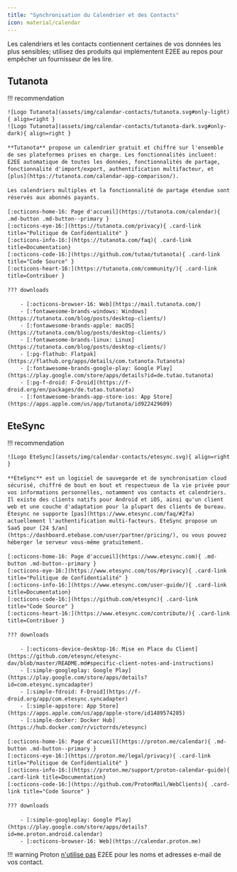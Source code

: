 ```yaml
---
title: "Synchronisation du Calendrier et des Contacts"
icon: material/calendar
---
```


Les calendriers et les contacts contiennent certaines de vos données les plus sensibles; utilisez des produits qui implémentent E2EE au repos pour empêcher un fournisseur de les lire.

## Tutanota

!!! recommendation

    ![Logo Tutanota](assets/img/calendar-contacts/tutanota.svg#only-light){ align=right }
    ![Logo Tutanota](assets/img/calendar-contacts/tutanota-dark.svg#only-dark){ align=right }
    
    **Tutanota** propose un calendrier gratuit et chiffré sur l'ensemble de ses plateformes prises en charge. Les fonctionnalités incluent: E2EE automatique de toutes les données, fonctionnalités de partage, fonctionnalité d'import/export, authentification multifacteur, et [plus](https://tutanota.com/calendar-app-comparison/).
    
    Les calendriers multiples et la fonctionnalité de partage étendue sont réservés aux abonnés payants.
    
    [:octicons-home-16: Page d'accueil](https://tutanota.com/calendar){ .md-button .md-button--primary }
    [:octicons-eye-16:](https://tutanota.com/privacy){ .card-link title="Politique de Confidentialité" }
    [:octicons-info-16:](https://tutanota.com/faq){ .card-link title=Documentation}
    [:octicons-code-16:](https://github.com/tutao/tutanota){ .card-link title="Code Source" }
    [:octicons-heart-16:](https://tutanota.com/community/){ .card-link title=Contribuer }
    
    ??? downloads
    
        - [:octicons-browser-16: Web](https://mail.tutanota.com/)
        - [:fontawesome-brands-windows: Windows](https://tutanota.com/blog/posts/desktop-clients/)
        - [:fontawesome-brands-apple: macOS](https://tutanota.com/blog/posts/desktop-clients/)
        - [:fontawesome-brands-linux: Linux](https://tutanota.com/blog/posts/desktop-clients/)
        - [:pg-flathub: Flatpak](https://flathub.org/apps/details/com.tutanota.Tutanota)
        - [:fontawesome-brands-google-play: Google Play](https://play.google.com/store/apps/details?id=de.tutao.tutanota)
        - [:pg-f-droid: F-Droid](https://f-droid.org/en/packages/de.tutao.tutanota)
        - [:fontawesome-brands-app-store-ios: App Store](https://apps.apple.com/us/app/tutanota/id922429609)

## EteSync

!!! recommendation

    ![Logo EteSync](assets/img/calendar-contacts/etesync.svg){ align=right }
    
    **EteSync** est un logiciel de sauvegarde et de synchronisation cloud sécurisé, chiffré de bout en bout et respectueux de la vie privée pour vos informations personnelles, notamment vos contacts et calendriers. Il existe des clients natifs pour Android et iOS, ainsi qu'un client web et une couche d'adaptation pour la plupart des clients de bureau. Etesync ne supporte [pas](https://www.etesync.com/faq/#2fa) actuellement l'authentification multi-facteurs. EteSync propose un SaaS pour [24 $/an] (https://dashboard.etebase.com/user/partner/pricing/), ou vous pouvez héberger le serveur vous-même gratuitement.
    
    [:octicons-home-16: Page d'accueil](https://www.etesync.com){ .md-button .md-button--primary }
    [:octicons-eye-16:](https://www.etesync.com/tos/#privacy){ .card-link title="Politique de Confidentialité" }
    [:octicons-info-16:](https://www.etesync.com/user-guide/){ .card-link title=Documentation}
    [:octicons-code-16:](https://github.com/etesync){ .card-link title="Code Source" }
    [:octicons-heart-16:](https://www.etesync.com/contribute/){ .card-link title=Contribuer }
    
    ??? downloads
    
        - [:octicons-device-desktop-16: Mise en Place du Client](https://github.com/etesync/etesync-dav/blob/master/README.md#specific-client-notes-and-instructions)
        - [:simple-googleplay: Google Play](https://play.google.com/store/apps/details?id=com.etesync.syncadapter)
        - [:simple-fdroid: F-Droid](https://f-droid.org/app/com.etesync.syncadapter)
        - [:simple-appstore: App Store](https://apps.apple.com/us/app/apple-store/id1489574285)
        - [:simple-docker: Docker Hub](https://hub.docker.com/r/victorrds/etesync)
    
    [:octicons-home-16: Page d'accueil](https://proton.me/calendar){ .md-button .md-button--primary }
    [:octicons-eye-16:](https://proton.me/legal/privacy){ .card-link title="Politique de Confidentialité" }
    [:octicons-info-16:](https://proton.me/support/proton-calendar-guide){ .card-link title=Documentation}
    [:octicons-code-16:](https://github.com/ProtonMail/WebClients){ .card-link title="Code Source" }
    
    ??? downloads
    
        - [:simple-googleplay: Google Play](https://play.google.com/store/apps/details?id=me.proton.android.calendar)
        - [:octicons-browser-16: Web](https://calendar.proton.me)

!!! warning
    Proton [n'utilise pas](https://proton.me/fr/support/proton-contacts) E2EE pour les noms et adresses e-mail de vos contact.
